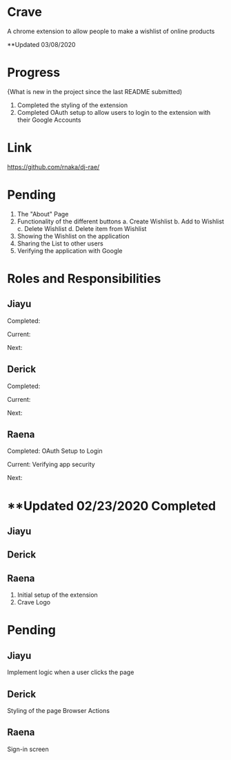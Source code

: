 # Crave
A chrome extension to allow people to make a wishlist of online products 

**Updated 03/08/2020

Progress
======
{What is new in the project since the last README submitted)
1. Completed the styling of the extension
2. Completed OAuth setup to allow users to login to the extension with their Google Accounts

Link
======
https://github.com/rnaka/dj-rae/

Pending
======
1. The "About" Page
2. Functionality of the different buttons
  a. Create Wishlist
  b. Add to Wishlist
  c. Delete Wishlist
  d. Delete item from Wishlist
3. Showing the Wishlist on the application
4. Sharing the List to other users
5. Verifying the application with Google


Roles and Responsibilities
======

Jiayu
------
Completed: 

Current:

Next:

Derick
------
Completed: 

Current:

Next:

Raena
------
Completed: 
OAuth Setup to Login 

Current:
Verifying app security

Next:


**Updated 02/23/2020
Completed
======

Jiayu
------


Derick
------


Raena
------
1. Initial setup of the extension 
2. Crave Logo


Pending
======

Jiayu
------
Implement logic when a user clicks the page

Derick
------
Styling of the page
Browser Actions

Raena
------
Sign-in screen

